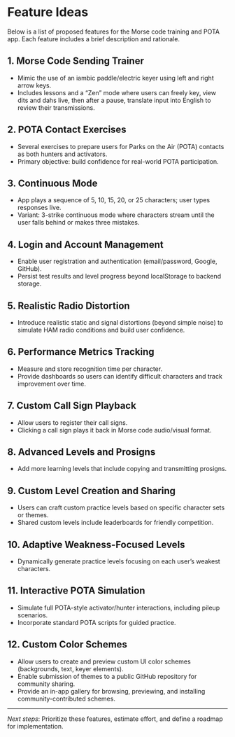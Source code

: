 <!--
This file captures feature ideas for the app. Use this as a reference
for planning and prioritization of next development steps.
-->
# Feature Ideas

Below is a list of proposed features for the Morse code training and POTA app. Each feature includes a brief description and rationale.

## 1. Morse Code Sending Trainer
- Mimic the use of an iambic paddle/electric keyer using left and right arrow keys.
- Includes lessons and a “Zen” mode where users can freely key, view dits and dahs live,
  then after a pause, translate input into English to review their transmissions.

## 2. POTA Contact Exercises
- Several exercises to prepare users for Parks on the Air (POTA) contacts as both hunters
  and activators.
- Primary objective: build confidence for real-world POTA participation.

## 3. Continuous Mode
- App plays a sequence of 5, 10, 15, 20, or 25 characters; user types responses live.
- Variant: 3-strike continuous mode where characters stream until the user falls behind
  or makes three mistakes.

## 4. Login and Account Management
- Enable user registration and authentication (email/password, Google, GitHub).
- Persist test results and level progress beyond localStorage to backend storage.

## 5. Realistic Radio Distortion
- Introduce realistic static and signal distortions (beyond simple noise)
  to simulate HAM radio conditions and build user confidence.

## 6. Performance Metrics Tracking
- Measure and store recognition time per character.
- Provide dashboards so users can identify difficult characters and track improvement over time.

## 7. Custom Call Sign Playback
- Allow users to register their call signs.
- Clicking a call sign plays it back in Morse code audio/visual format.

## 8. Advanced Levels and Prosigns
- Add more learning levels that include copying and transmitting prosigns.

## 9. Custom Level Creation and Sharing
- Users can craft custom practice levels based on specific character sets or themes.
- Shared custom levels include leaderboards for friendly competition.

## 10. Adaptive Weakness-Focused Levels
- Dynamically generate practice levels focusing on each user’s weakest characters.

## 11. Interactive POTA Simulation
- Simulate full POTA-style activator/hunter interactions, including pileup scenarios.
- Incorporate standard POTA scripts for guided practice.

## 12. Custom Color Schemes
- Allow users to create and preview custom UI color schemes (backgrounds, text, keyer elements).
- Enable submission of themes to a public GitHub repository for community sharing.
- Provide an in-app gallery for browsing, previewing, and installing community-contributed schemes.

---
_Next steps_: Prioritize these features, estimate effort, and define a roadmap for implementation.